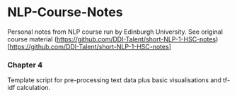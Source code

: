 # NLP-Course-Notes
Personal notes from NLP course run by Edinburgh University. See original course material (https://github.com/DDI-Talent/short-NLP-1-HSC-notes)[https://github.com/DDI-Talent/short-NLP-1-HSC-notes]

### Chapter 4
Template script for pre-processing text data plus basic visualisations and tf-idf calculation.
